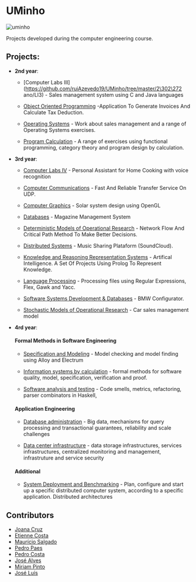 # UMinho

![uminho](http://www4.di.uminho.pt/~jmf/IMAGES/um_eeng.gif)

Projects developed during the computer engineering course.

## Projects:

* **2nd year**:
  - [Computer Labs III](https://github.com/ruiAzevedo19/UMinho/tree/master/2\302\272 ano/LI3) - Sales management system using C and Java languages
  
  - [Object Oriented Programming](https://github.com/ruiAzevedo19/UMinho/tree/master/POO) -Application To Generate Invoices And Calculate Tax Deduction.
  
  - [Operating Systems](https://github.com/ruiAzevedo19/UMinho/tree/master/SO) - Work about sales management and a range of Operating Systems exercises.
  
  - [Program Calculation](https://github.com/ruiAzevedo19/UMinho/tree/master/CP) - A range of exercises using functional programming, category theory and program design by calculation.
  
  
* **3rd year**:

  - [Computer Labs IV](https://github.com/ruiAzevedo19/UMinho/tree/master/LI4) - Personal Assistant for Home Cooking with voice recognition

  - [Computer Communications](https://github.com/ruiAzevedo19/UMinho/tree/master/CC) - Fast And Reliable Transfer Service On UDP.

  - [Computer Graphics](https://github.com/ruiAzevedo19/UMinho/tree/master/CG) - Solar system design using OpenGL

  - [Databases](https://github.com/ruiAzevedo19/UMinho/tree/master/BD) - Magazine Management System

  - [Deterministic Models of Operational Research](https://github.com/ruiAzevedo19/UMinho/tree/master/MDIO) - Network Flow And Critical Path Method To Make Better Decisions.

  - [Distributed Systems](https://github.com/ruiAzevedo19/UMinho/tree/master/SD) - Music Sharing Plataform (SoundCloud).

  - [Knowledge and Reasoning Representation Systems](https://github.com/ruiAzevedo19/UMinho/tree/master/SRCR) - Artifical Intelligence. A Set Of Projects Using Prolog To Represent Knowledge.
  
  - [Language Processing](https://github.com/ruiAzevedo19/UMinho/tree/master/PL) - Processing files using Regular Expressions, Flex, Gawk and Yacc.
   
  - [Software Systems Development & Databases](https://github.com/ruiAzevedo19/UMinho/tree/master/DSS) - BMW Configurator.

  - [Stochastic Models of Operational Research](https://github.com/ruiAzevedo19/UMinho/tree/master/MEIO) - Car sales management model
  
* **4rd year**:
    #### Formal Methods in Software Engineering

    - [Specification and Modeling](https://github.com/ruiAzevedo19/UMinho/tree/master/EM) - Model checking and model finding using Alloy and Electrum

    - [Information systems by calculation](https://github.com/ruiAzevedo19/UMinho/tree/master/CSI) - formal methods for software quality, model, specification, verification and proof.

    - [Software analysis and testing](https://github.com/ruiAzevedo19/UMinho/tree/master/ATS) - Code smells, metrics, refactoring, parser combinators in Haskell, 

    #### Application Engineering

    - [Database administration](https://github.com/ruiAzevedo19/UMinho/tree/master/ABD) - Big data, mechanisms for query processing and transactional guarantees, reliability and scale challenges 

    - [Data center infrastructure](https://github.com/ruiAzevedo19/UMinho/tree/master/ICD) - data storage infrastructures, services infrastructures, centralized monitoring and management, infrastruture and service security

    #### Additional 

    - [System Deployment and Benchmarking](https://github.com/ruiAzevedo19/UMinho/tree/master/SDB) - Plan, configure and start up a specific distributed computer system, according to a specific application. Distributed architectures


## Contributors

* [Joana Cruz](https://github.com/joanacruz94)
* [Etienne Costa](https://github.com/EtienneCosta)
* [Maurício Salgado](https://github.com/MauricioSalgado)
* [Pedro Paes](https://github.com/pedropaes)
* [Pedro Costa](https://github.com/pCosta99)
* [José Alves](https://github.com/phansti)
* [Miriam Pinto](https://github.com/a42040)
* [José Luís](https://github.com/JLoisM)

